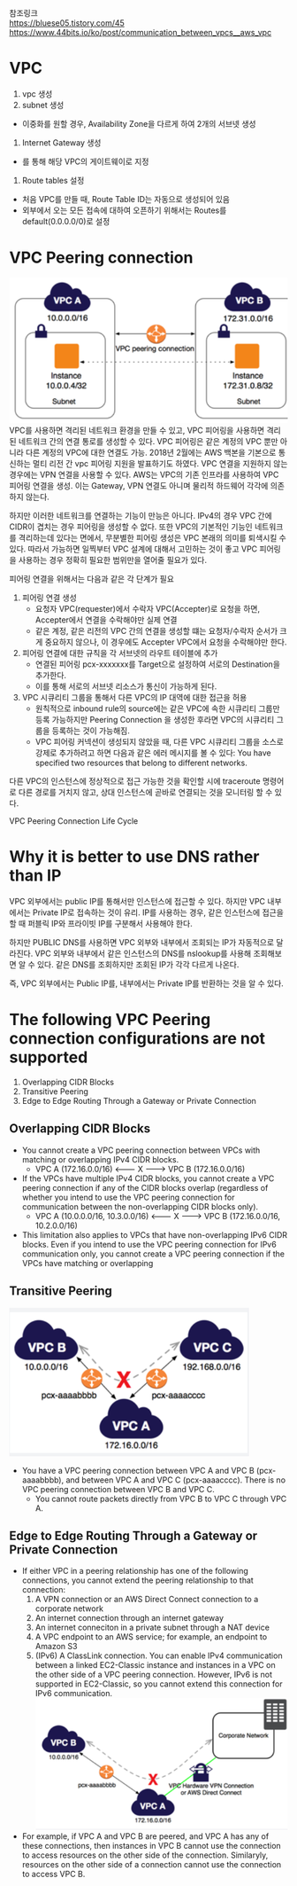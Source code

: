 참조링크  
https://bluese05.tistory.com/45  
https://www.44bits.io/ko/post/communication_between_vpcs__aws_vpc 

VPC
===
 1. vpc 생성
 1. subnet 생성
 - 이중화를 원할 경우, Availability Zone을 다르게 하여 2개의 서브넷 생성
 1. Internet Gateway 생성
 - <Attach to VPC>를 통해 해당 VPC의 게이트웨이로 지정
 1. Route tables 설정
 - 처음 VPC를 만들 때, Route Table ID는 자동으로 생성되어 있음
 - 외부에서 오는 모든 접속에 대하여 오픈하기 위해서는 Routes를 default(0.0.0.0/0)로 설정

 VPC Peering connection
 ===
![vpc_peering](./images/vpc_peering.png)
VPC를 사용하면 격리된 네트워크 환경을 만들 수 있고, VPC 피어링을 사용하면 격리된 네트워크 간의 연결 통로를 생성할 수 있다. VPC 피어링은 같은 계정의 VPC 뿐만 아니라 다른 계정의 VPC에 대한 연결도 가능. 2018년 2월에는 AWS 백본을 기본으로 통신하는 멀티 리전 간 vpc 피어링 지원을 발표하기도 하였다. VPC 연결을 지원하지 않는 경우에는 VPN 연결을 사용할 수 있다.
AWS는 VPC의 기존 인프라를 사용하여 VPC 피어링 연결을 생성. 이는 Gateway, VPN 연결도 아니며 물리적 하드웨어 각각에 의존하지 않는다.

하지만 이러한 네트워크를 연결하는 기능이 만능은 아니다. IPv4의 경우 VPC 간에 CIDR이 겹치는 경우 피어링을 생성할 수 없다. 또한 VPC의 기본적인 기능인 네트워크를 격리하는데 있다는 면에서, 무분별한 피어링 생성은 VPC 본래의 의미를 퇴색시킬 수 있다. 따라서 가능하면 일찍부터 VPC 설계에 대해서 고민하는 것이 좋고 VPC 피어링을 사용하는 경우 정확히 필요한 범위만을 열어줄 필요가 있다.

피어링 연결을 위해서는 다음과 같은 각 단계가 필요
1. 피어링 연결 생성
    - 요청자 VPC(requester)에서 수락자 VPC(Accepter)로 요청을 하면, Accepter에서 연결을 수락해야만 실제 연결
    - 같은 계정, 같은 리전의 VPC 간의 연결을 생성할 떄는 요청자/수락자 순서가 크게 중요하지 않으나, 이 경우에도 Accepter VPC에서 요청을 수락해야만 한다.
2. 피어링 연결에 대한 규칙을 각 서브넷의 라우트 테이블에 추가
    - 연결된 피어링 pcx-xxxxxxx를 Target으로 설정하여 서로의 Destination을 추가한다.
    - 이를 통해 서로의 서브넷 리소스가 통신이 가능하게 된다.
3. VPC 시큐리티 그룹을 통해서 다른 VPC의 IP 대역에 대한 접근을 허용
    - 원칙적으로 inbound rule의 source에는 같은 VPC에 속한 시큐리티 그룹만 등록 가능하지만 Peering Connection 을 생성한 후라면 VPC의 시큐리티 그룹을 등록하는 것이 가능해짐.
    - VPC 피어링 커넥션이 생성되지 않았을 때, 다른 VPC 시큐리티 그룹을 소스로 강제로 추가하려고 하면 다음과 같은 에러 메시지를 볼 수 있다: You have specified two resources that belong to different networks.

다른 VPC의 인스턴스에 정상적으로 접근 가능한 것을 확인할 시에 traceroute 명령어로 다른 경로를 거치지 않고, 상대 인스턴스에 곧바로 연결되는 것을 모니터링 할 수 있다. 

VPC Peering Connection Life Cycle

Why it is better to use DNS rather than IP
===
VPC 외부에서는 public IP를 통해서만 인스턴스에 접근할 수 있다. 하지만 VPC 내부에서는 Private IP로 접속하는 것이 유리. IP를 사용하는 경우, 같은 인스턴스에 접근을 할 때 퍼블릭 IP와 프라이빗 IP를 구분해서 사용해야 한다.

하지만 PUBLIC DNS를 사용하면 VPC 외부와 내부에서 조회되는 IP가 자동적으로 달라진다. 
VPC 외부와 내부에서 같은 인스턴스의 DNS를 nslookup를 사용해 조회해보면 알 수 있다. 같은 DNS를 조회하지만 조회된 IP가 각각 다르게 나온다.

즉, VPC 외부에서는 Public IP를, 내부에서는 Private IP를 반환하는 것을 알 수 있다.

The following VPC Peering connection configurations are not supported
===
1. Overlapping CIDR Blocks
2. Transitive Peering
3. Edge to Edge Routing Through a Gateway or Private Connection

## Overlapping CIDR Blocks
- You cannot create a VPC peering connection between VPCs with matching or overlapping IPv4 CIDR blocks.
    - VPC A (172.16.0.0/16)  <---  X  --->  VPC B (172.16.0.0/16)
- If the VPCs have multiple IPv4 CIDR blocks, you cannot create a VPC peering connection if any of the CIDR blocks overlap (regardless of whether you intend to use the VPC peering connection for communication between the non-overlapping CIDR blocks only).
    - VPC A (10.0.0.0/16, 10.3.0.0/16)  <---  X  --->  VPC B (172.16.0.0/16, 10.2.0.0/16)
- This limitation also applies to VPCs that have non-overlapping IPv6 CIDR blocks. Even if you intend to use the VPC peering connection for IPv6 communication only, you cannot create a VPC peering connection if the VPCs have matching or overlapping

## Transitive Peering
![vpc_doesnt_support_transitive_peering](./images/vpc_doesnt_support_transitive_peering.png)
- You have a VPC peering connection between VPC A and VPC B (pcx-aaaabbbb), and between VPC A and VPC C (pcx-aaaacccc). There is no VPC peering connection between VPC B and VPC C. 
    - You cannot route packets directly from VPC B to VPC C through VPC A.

## Edge to Edge Routing Through a Gateway or Private Connection
- If either VPC in a peering relationship has one of the following connections, you cannot extend the peering relationship to that connection:
    1. A VPN connection or an AWS Direct Connect connection to a corporate network
    2. An internet connection through an internet gateway
    3. An internet conneciton in a private subnet through a NAT device
    4. A VPC endpoint to an AWS service; for example, an endpoint to Amazon S3
    5. (IPv6) A ClassLink connection. You can enable IPv4 communication between a linked EC2-Classic instance and instances in a VPC on the other side of a VPC peering connection. However, IPv6 is not supported in EC2-Classic, so you cannot extend this connection for IPv6 communication.
![vpc_peering_doesnt_support_edge2edge_routing_through_gateway_or_private_connection](./images/vpc_peering_doesnt_support_edge2edge_routing_through_gateway_or_private_connection.png)
- For example, if VPC A and VPC B are peered, and VPC A has any of these connections, then instances in VPC B cannot use the connection to access resources on the other side of the connection. Similaryly, resources on the other side of a connection cannot use the connection to access VPC B.